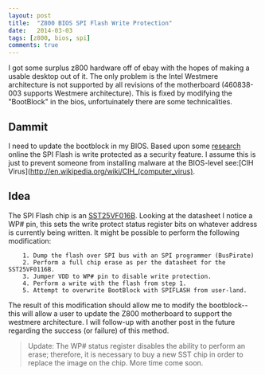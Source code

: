 ```yaml
---
layout: post
title:  "Z800 BIOS SPI Flash Write Protection"
date:   2014-03-03
tags: [z800, bios, spi]
comments: true
---
```



I got some surplus z800 hardware off of ebay with the hopes of making a usable desktop out of it. The only problem is the Intel Westmere architecture is not supported by all revisions of the motherboard (460838-003 supports Westmere architecture). This is fixed by modifying the "BootBlock" in the bios, unfortuinately there are some technicalities.

## Dammit

I need to update the bootblock in my BIOS. Based upon some [research](http://www.techsupportforum.com/forums/f15/hp-z800-upgrading-bios-bootblock-649793.html) online the SPI Flash is write protected as a security feature. I assume this is just to prevent someone from installing malware at the BIOS-level see:[CIH Virus](http://en.wikipedia.org/wiki/CIH_(computer_virus).

## Idea
The SPI Flash chip is an [SST25VF016B](http://ww1.microchip.com/downloads/jp/DeviceDoc/jp550401.pdf). Looking at the datasheet I notice a WP# pin, this sets the write protect status register bits on whatever address is currently being written. It might be possible to perform the following modification:

		1. Dump the flash over SPI bus with an SPI programmer (BusPirate)
		2. Perform a full chip erase as per the datasheet for the SST25VF0116B.
		3. Jumper VDD to WP# pin to disable write protection.
		4. Perform a write with the flash from step 1.
		5. Attempt to overwrite BootBlock with SPIFLASH from user-land.

The result of this modification should allow me to modify the bootblock--this will allow a user to update the Z800 motherboard to support the westmere architecture. I will follow-up with another post in the future regarding the success (or failure) of this method.

>Update: The WP# status register disables the ability to perform an erase; therefore, it is necessary to buy a new SST chip in order to replace the image on the chip. More time come soon.
